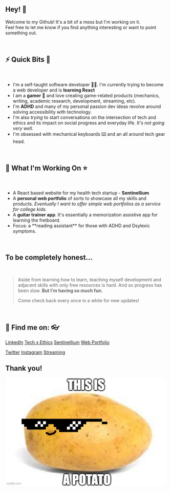 ## Hey! 👋

<p>Welcome to my Github! It's a bit of a mess but I'm working on it.<br>
  Feel free to let me know if you find anything interesting or want to point something out.</p>

<br>

<h2>⚡ Quick Bits 🌈</h2>
<br>
<ul>
  <li>I'm a self-taught software developer 👩‍💻. I'm currently trying to become a web developer and is <strong>learning React</strong></li>
  <li>I am a <strong>gamer</strong> 👾 and love creating game-related products (mechanics, writing, academic research, development, streaming, etc).</li>
  <li>I'm <strong>ADHD</strong> and many of my personal passion dev ideas revolve around solving accessibility with technology.</li>
  <li>I'm also <em>trying</em> to start conversations on the intersection of tech and ethics and its impact on social progress and everyday life. <em>It's not going very well.</em></li>
  <li>I'm obsessed with mechanical keyboards ⌨️ and an all around tech gear head.</li>
</ul>

<br>
<h2>🌱 What I'm Working On ⭐️</h2>
</br>
<ul>
  <li>A React based website for my health tech startup - <strong>Sentinellium</strong></li>
  <li>A <strong>personal web portfolio</strong> of sorts to showcase all my skills and products. <em>Eventually I want to offer simple web portfolios as a service for college kids.</em></li>
  <li>A <strong>guitar trainer app</strong>. It's essentially a memorization assistive app for learning the fretboard.</li>
  <li>Focus: a **reading assistant** for those with ADHD and Dsylexic symptoms.</li>
</ul>

<br>
<h2>To be completely honest...</h2>
<br>

>Aside from learning how to learn, teaching myself development and adjacent skills with only free resources is hard. And so progress has been slow.
><strong>But I'm having so much fun.</strong>
>
>Come check back every once in a while for new updates!

<br>
<h2>🔎 Find me on: 👓</h2>
<a href="https://www.linkedin.com/in/hellojrl/">LinkedIn</a>
<a href="https://shadodevelopment.co/">Tech x Ethics</a>
<a href="https://www.facebook.com/sentinellium/">Sentinellium</a>
<a href="https://joalroselin.co/">Web Portfolio</a>

<a href="htttps://twitter.com/ladyanarchyj/">Twitter</a>
<a href="htttps://instagram.com/ladyanarchyj/">Instagram</a>
<a href="https://www.facebook.com/gaming/LadyAnarchyJ/">Streaming</a>

<h2>Thank you!</h2>

 ![Here's a potato for your trouble.](/assets/potato.jpg)

